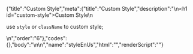 {"title":"Custom Style","meta":{"title":"Custom Style","description":"\n<h1 id=\"custom-style\">Custom Style</h1>\n<p>use <code>style</code> or <code>className</code> to custom style;</p>\n","order":"6"},"codes":{},"body":"\n\n","name":"styleEnUs","html":"","renderScript":"<script>(function(){})()</script>"}